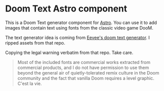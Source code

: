 # Doom Text Astro component

This is a Doom Text generator component for [Astro](https://astro.build/).
You can use it to add images that contain text using fonts from the classic
video game DooM.

The text generator idea is coming from [Eevee's doom text generator](https://github.com/eevee/doom-text-generator/). I ripped assets from that repo.

Copying the legal warning verbatim from that repo. Take care.

> Most of the included fonts are commercial works extracted from commercial
> products, and I do not have permission to use them beyond the general air of
> quietly-tolerated remix culture in the Doom community and the fact that vanilla
> Doom requires a level graphic. C'est la vie.
